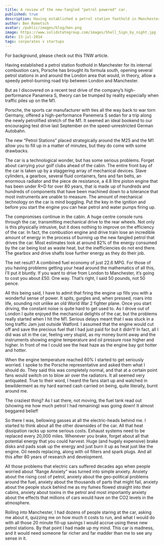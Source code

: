 ```yaml
---
title: A review of the new-fangled "petrol powered" car.
published: true
description: Having established a petrol station foothold in Manchester for its internal combustion cars, Porsche has brought its formula south, opening several petrol stations in and around the London area that would, in theory, allow a speedy petrol-burning road trip between London and Manchester.
author: Ben Rometsch
avatar: /public/images/blog/ben.png
image: https://www.solidstategroup.com/images/Shell_Sign_by_night.jpg
date: 13-jul-2014
tags: corporates v startups
---
```


<p>For background, please check out this TNW article.</p>
<p>Having established a petrol station foothold in Manchester for its internal combustion cars, Porsche has brought its formula south, opening several petrol stations in and around the London area that would, in theory, allow a speedy petrol-burning road trip between London and Manchester.</p>
<p>But as I discovered on a recent test drive of the company’s high-performance Panamera S, theory can be trumped by reality especially when traffic piles up on the M1.</p>
<p>Porsche, the sports car manufacturer with ties all the way back to war torn Germany, offered a high-performance Panemera S sedan for a trip along the newly petrolified stretch of the M1. It seemed an ideal bookend to our encouraging test drive last September on the speed-unrestricted German Autobahn.</p>
<p>The new “Petrol Stations” placed strategically around the M25 and the M1 allow you to fill up in a matter of minutes, but they do come with some drawbacks.</p>
<p>The car is a technological wonder, but has some serious problems. Forget about carrying your golf clubs ahead of the cabin. The entire front bay of the car is taken up by a staggering array of mechanical devices. Slave cylinders, a gearbox, several fluid containers, fans and fan belts, an enormous radiator and the piece de resistance, a 4.8 litre piston engine that has been under R+D for over 80 years, that is made up of hundreds and hundreds of components that have been machined down to a tolerance that most instruments are unable to measure. The amount of mechanical technology on the car is mind boggling. Put the key in the ignition and before you start the engine you can hear petrol and water pumps firing up.</p>
<p>The compromises continue in the cabin. A huge centre console runs through the car, transmitting mechanical drive to the rear wheels. Not only is this physically intrusive, but it does nothing to improve on the efficiency of the car. In fact, the combustion engine and drive train lose an incredible amount of energy in the process of burning up the new fangled petrol that drives the car. Most estimates look at around 82% of the energy consumed by the car being lost as waste heat, but the inefficiencies do not end there. The gearbox and drive shafts lose further energy as they do their job.</p>
<p>The net result? A combined fuel economy of just 22.6 MPG. For those of you having problems getting your head around the mathematics of all this, I’ll put it bluntly. If you want to drive from London to Manchester, it’s going to cost you about £50. One way. That’s right, I said 50 pounds, not 50 pence.</p>
<p>All this being said, I have to admit that firing the engine up fills you with a wonderful sense of power. It spits, gurgles and, when pressed, roars into life, sounding not unlike an old World War 2 fighter plane. Once you start driving, the constant noise is quite hard to get used to. As I drove out of London I quite enjoyed the mechanical delights of the car, but the problems really started when I hit the M1. Serious delays meant that I was stuck in a long traffic Jam just outside Watford. I assumed that the engine would cut off and save the precious fuel that I had just paid for but it didn’t! In fact, all I did was sit in the car, feeling very stupid, as my money burnt away and the instruments showing engine temperature and oil pressure rose higher and higher. In front of me I could see the heat haze as the engine bay got hotter and hotter.</p>
<p>When the engine temperature reached 60% I started to get seriously worried. I spoke to the Porsche representative and asked them what I should do. They said this was completely normal, and that at a certain point fans would switch on to blow air over the radiators. It all seemed very antiquated. True to their word, I heard the fans start up and watched in bewilderment as my hard earned cash carried on being, quite literally, burnt around me.</p>
<p>The craziest thing? As I sat there, not moving, the fuel tank read out (showing me how much petrol I had remaining) was going down! It almost beggared belief!</p>
<p>So there I was, bellowing gasses at all the electric-heads behind me. I started to think about all the other downsides of the car. All that heat dissipation racks up some serious costs. Exhaust systems need to be replaced every 20,000 miles. Whenever you brake, forget about all that potential energy that you could harvest. Huge (and hugely expensive) brake disks and pads soak up the energy and just burn it up as heat just like the engine. Oil needs replacing, along with oil filters and spark plugs. And all this after 80 years of research and development.</p>
<p>All those problems that electric cars suffered decades ago when people worried about “Range Anxiety” was turned into simple anxiety. Anxiety about the rising cost of petrol, anxiety about the geo-political problems around the fuel, anxiety about the thousands of parts that might fail, anxiety about the people stuck behind me as my fumes flowed straight into their cabins, anxiety about toxins in the petrol and most importantly anxiety about the effects that millions of cars would have on the CO2 levels in the atmosphere.</p>
<p>Rolling into Manchester, I had dozens of people staring at the car, asking me about it, quizzing me on how much it costs to run, and what I would do with all those 20 minute fill-up savings I would accrue using these new petrol stations. By that point I had made up my mind. This car is madness, and it would need someone far richer and far madder than me to see any sense in it.</p>
